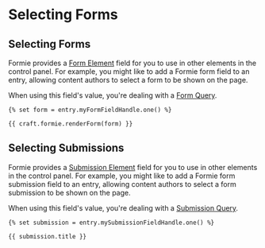 # Selecting Forms

## Selecting Forms
Formie provides a [Form Element](docs:developers/form) field for you to use in other elements in the control panel. For example, you might like to add a Formie form field to an entry, allowing content authors to select a form to be shown on the page.

When using this field's value, you're dealing with a [Form Query](docs:getting-elements/form-queries).

```twig
{% set form = entry.myFormFieldHandle.one() %}

{{ craft.formie.renderForm(form) }}
```

## Selecting Submissions
Formie provides a [Submission Element](docs:developers/submission) field for you to use in other elements in the control panel. For example, you might like to add a Formie form submission field to an entry, allowing content authors to select a form submission to be shown on the page.

When using this field's value, you're dealing with a [Submission Query](docs:getting-elements/submission-queries).

```twig
{% set submission = entry.mySubmissionFieldHandle.one() %}

{{ submission.title }}
```
